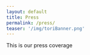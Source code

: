 ```yaml
---
layout: default
title: Press
permalink: /press/
teaser: '/img/toriBanner.png'
---
```


This is our press coverage
